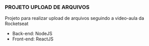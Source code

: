 ### PROJETO UPLOAD DE ARQUIVOS ###

Projeto para realizar upload de arquivos seguindo a video-aula da Rocketseat

  - Back-end: NodeJS
  - Front-end: ReactJS
